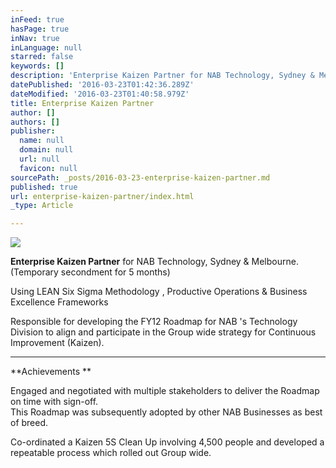 ```yaml
---
inFeed: true
hasPage: true
inNav: true
inLanguage: null
starred: false
keywords: []
description: 'Enterprise Kaizen Partner for NAB Technology, Sydney & Melbourne. (Temporary secondment for 5 months)'
datePublished: '2016-03-23T01:42:36.289Z'
dateModified: '2016-03-23T01:40:58.979Z'
title: Enterprise Kaizen Partner
author: []
authors: []
publisher:
  name: null
  domain: null
  url: null
  favicon: null
sourcePath: _posts/2016-03-23-enterprise-kaizen-partner.md
published: true
url: enterprise-kaizen-partner/index.html
_type: Article

---
```

![](https://the-grid-user-content.s3-us-west-2.amazonaws.com/612be841-0bde-4e38-999a-4b1c152a85ec.jpg)

**Enterprise Kaizen Partner** for NAB Technology, Sydney & Melbourne. (Temporary secondment for 5 months)

Using LEAN Six Sigma Methodology
, Productive Operations & Business Excellence Frameworks

Responsible for developing
the FY12 Roadmap for NAB 's Technology Division to
align and participate in the Group wide
strategy for Continuous Improvement (Kaizen).

****

**Achievements **

Engaged and negotiated with multiple
stakeholders to deliver the Roadmap on time with sign-off.   
This Roadmap was subsequently adopted by other
NAB Businesses as best of breed.

Co-ordinated a Kaizen 5S Clean Up involving
4,500 people and developed a repeatable process which rolled out Group wide.